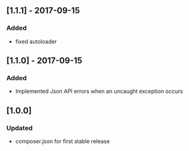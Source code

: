 ## [1.1.1] - 2017-09-15
### Added
- fixed autoloader

## [1.1.0] - 2017-09-15
### Added
- Implemented Json API errors when an uncaught exception occurs

## [1.0.0]
### Updated
- composer.json for first stable release
